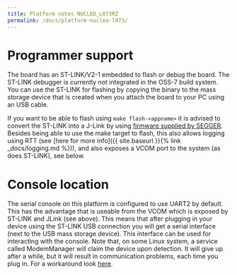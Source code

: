 ```yaml
---
title: Platform notes NUCLEO_L073RZ
permalink: /docs/platform-nucleo-l073/
---
```


# Programmer support

The board has an ST-LINK/V2-1 embedded to flash or debug the board. The ST-LINK debugger is currently not integrated in the OSS-7 build system.
You can use the ST-LINK for flashing by copying the binary to the mass storage device that is created when you attach the board to your PC using an USB cable.

If you want to be able to flash using `make flash-<appname>` it is advised to convert the ST-LINK into a J-Link by using [firmware supplied by SEGGER](https://www.segger.com/products/debug-probes/j-link/models/other-j-links/st-link-on-board/). Besides being able to use the make target to flash,
this also allows logging using RTT (see [here for more info]({{ site.baseurl }}{% link _docs/logging.md %})), and also exposes a VCOM port to the system (as does ST-LINK), see below.

# Console location

The serial console on this platform is configured to use UART2 by default. This has the advantage that is useable from the VCOM which is exposed by ST-LINK and JLink (see above).
This means that after plugging in your device using the ST-LINK USB connection you will get a serial interface (next to the USB mass storage device).
This interface can be used for interacting with the console.
Note that, on some Linux system, a service called ModemManager will claim the device upon detection. It will give up after a while, but it will result in communication problems,
each time you plug in. For a workaround look [here](https://linux-tips.com/t/prevent-modem-manager-to-capture-usb-serial-devices/284).
